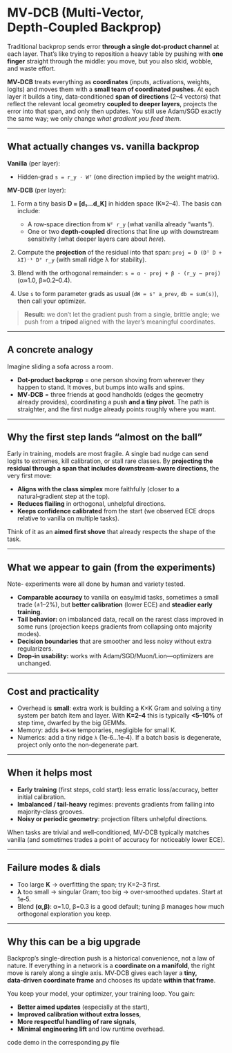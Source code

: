 # MV‑DCB (Multi‑Vector, Depth‑Coupled Backprop)

Traditional backprop sends error **through a single dot‑product channel** at each layer. That’s like trying to reposition a heavy table by pushing with **one finger** straight through the middle: you move, but you also skid, wobble, and waste effort.

**MV‑DCB** treats everything as **coordinates** (inputs, activations, weights, logits) and moves them with a **small team of coordinated pushes**. At each layer it builds a tiny, data‑conditioned **span of directions** (2–4 vectors) that reflect the relevant local geometry **coupled to deeper layers**, projects the error into that span, and only then updates. You still use Adam/SGD exactly the same way; we only change *what gradient you feed them*.

---

## What actually changes vs. vanilla backprop

**Vanilla** (per layer):

* Hidden‑grad `s = r_y · Wᵀ` (one direction implied by the weight matrix).

**MV‑DCB** (per layer):

1. Form a tiny basis **D = [d₁…d_K]** in hidden space (K≈2–4). The basis can include:

   * A row‑space direction from `Wᵀ r_y` (what vanilla already “wants”).
   * One or two **depth‑coupled** directions that line up with downstream sensitivity (what deeper layers care about *here*).
2. Compute the **projection** of the residual into that span: `proj = D (Dᵀ D + λI)⁻¹ Dᵀ r_y` (with small ridge λ for stability).
3. Blend with the orthogonal remainder: `s = α · proj + β · (r_y − proj)` (α≈1.0, β≈0.2–0.4).
4. Use `s` to form parameter grads as usual (`dW = sᵀ a_prev`, `db = sum(s)`), then call your optimizer.

> **Result:** we don’t let the gradient push from a single, brittle angle; we push from a **tripod** aligned with the layer’s meaningful coordinates.

---

## A concrete analogy

Imagine sliding a sofa across a room.

* **Dot‑product backprop** = one person shoving from wherever they happen to stand. It moves, but bumps into walls and spins.
* **MV‑DCB** = three friends at good handholds (edges the geometry already provides), coordinating a push **and a tiny pivot**. The path is straighter, and the first nudge already points roughly where you want.

---

## Why the **first step** lands “almost on the ball”

Early in training, models are most fragile. A single bad nudge can send logits to extremes, kill calibration, or stall rare classes. By **projecting the residual through a span that includes downstream‑aware directions**, the very first move:

* **Aligns with the class simplex** more faithfully (closer to a natural‑gradient step at the top).
* **Reduces flailing** in orthogonal, unhelpful directions.
* **Keeps confidence calibrated** from the start (we observed ECE drops relative to vanilla on multiple tasks).

Think of it as an **aimed first shove** that already respects the shape of the task.

---

## What we appear to gain (from the experiments)
Note- experiments were all done by human and variety tested.

* **Comparable accuracy** to vanilla on easy/mid tasks, sometimes a small trade (±1–2%),
  but **better calibration** (lower ECE) and **steadier early training**.
* **Tail behavior:** on imbalanced data, recall on the rarest class improved in some runs (projection keeps gradients from collapsing onto majority modes).
* **Decision boundaries** that are smoother and less noisy without extra regularizers.
* **Drop‑in usability:** works with Adam/SGD/Muon/Lion—optimizers are unchanged.

---

## Cost and practicality

* Overhead is **small**: extra work is building a K×K Gram and solving a tiny system per batch item and layer. With **K=2–4** this is typically **<5–10%** of step time, dwarfed by the big GEMMs.
* Memory: adds `B×K×H` temporaries, negligible for small K.
* Numerics: add a tiny ridge `λ` (1e‑6…1e‑4). If a batch basis is degenerate, project only onto the non‑degenerate part.

---

## When it helps most

* **Early training** (first steps, cold start): less erratic loss/accuracy, better initial calibration.
* **Imbalanced / tail‑heavy** regimes: prevents gradients from falling into majority‑class grooves.
* **Noisy or periodic geometry**: projection filters unhelpful directions.

When tasks are trivial and well‑conditioned, MV‑DCB typically matches vanilla (and sometimes trades a point of accuracy for noticeably lower ECE).

---

## Failure modes & dials

* Too large **K** → overfitting the span; try K=2–3 first.
* **λ** too small → singular Gram; too big → over‑smoothed updates. Start at 1e‑5.
* Blend **(α,β)**: α=1.0, β=0.3 is a good default; tuning β manages how much orthogonal exploration you keep.

---

## Why this can be a big upgrade

Backprop’s single-direction push is a historical convenience, not a law of nature. If everything in a network is a **coordinate on a manifold**, the right move is rarely along a single axis. MV‑DCB gives each layer a **tiny, data‑driven coordinate frame** and chooses its update **within that frame**.

You keep your model, your optimizer, your training loop. You gain:

* **Better aimed updates** (especially at the start),
* **Improved calibration without extra losses**,
* **More respectful handling of rare signals**,
* **Minimal engineering lift** and low runtime overhead.

code demo in the corresponding.py file
